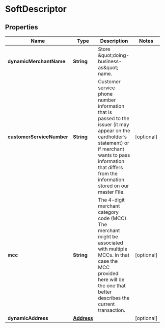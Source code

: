 

# SoftDescriptor

## Properties

Name | Type | Description | Notes
------------ | ------------- | ------------- | -------------
**dynamicMerchantName** | **String** | Store \&quot;doing-business-as\&quot; name. | 
**customerServiceNumber** | **String** | Customer service phone number information that is passed to the issuer (it may appear on the cardholder’s statement) or if merchant wants to pass information that differs from the information stored on our master File. |  [optional]
**mcc** | **String** | The 4-digit merchant category code (MCC). The merchant might be associated with multiple MCCs. In that case the MCC provided here will be the one that better describes the current transaction. |  [optional]
**dynamicAddress** | [**Address**](Address.md) |  |  [optional]



